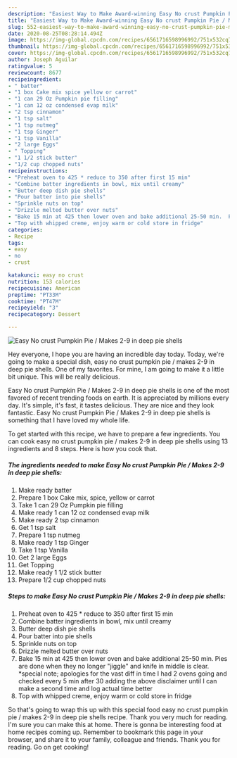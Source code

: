 ```yaml
---
description: "Easiest Way to Make Award-winning Easy No crust Pumpkin Pie / Makes 2-9 in deep pie shells"
title: "Easiest Way to Make Award-winning Easy No crust Pumpkin Pie / Makes 2-9 in deep pie shells"
slug: 552-easiest-way-to-make-award-winning-easy-no-crust-pumpkin-pie-makes-2-9-in-deep-pie-shells
date: 2020-08-25T08:28:14.494Z
image: https://img-global.cpcdn.com/recipes/6561716598996992/751x532cq70/easy-no-crust-pumpkin-pie-makes-2-9-in-deep-pie-shells-recipe-main-photo.jpg
thumbnail: https://img-global.cpcdn.com/recipes/6561716598996992/751x532cq70/easy-no-crust-pumpkin-pie-makes-2-9-in-deep-pie-shells-recipe-main-photo.jpg
cover: https://img-global.cpcdn.com/recipes/6561716598996992/751x532cq70/easy-no-crust-pumpkin-pie-makes-2-9-in-deep-pie-shells-recipe-main-photo.jpg
author: Joseph Aguilar
ratingvalue: 5
reviewcount: 8677
recipeingredient:
- " batter"
- "1 box Cake mix spice yellow or carrot"
- "1 can 29 Oz Pumpkin pie filling"
- "1 can 12 oz condensed evap milk"
- "2 tsp cinnamon"
- "1 tsp salt"
- "1 tsp nutmeg"
- "1 tsp Ginger"
- "1 tsp Vanilla"
- "2 large Eggs"
- " Topping"
- "1 1/2 stick butter"
- "1/2 cup chopped nuts"
recipeinstructions:
- "Preheat oven to 425 * reduce to 350 after first 15 min"
- "Combine batter ingredients in bowl, mix until creamy"
- "Butter deep dish pie shells"
- "Pour batter into pie shells"
- "Sprinkle nuts on top"
- "Drizzle melted butter over nuts"
- "Bake 15 min at 425 then lower oven and bake additional 25-50 min.  Pies are done when they no longer &#34;jiggle&#34; and knife in middle is clear.  *special note; apologies for the vast diff in time I had 2 ovens going and checked every 5 min after 30 adding the above disclaimer until I can make a second time and log actual time better"
- "Top with whipped creme, enjoy warm or cold store in fridge"
categories:
- Recipe
tags:
- easy
- no
- crust

katakunci: easy no crust 
nutrition: 153 calories
recipecuisine: American
preptime: "PT33M"
cooktime: "PT47M"
recipeyield: "3"
recipecategory: Dessert

---
```



![Easy No crust Pumpkin Pie / Makes 2-9 in deep pie shells](https://img-global.cpcdn.com/recipes/6561716598996992/751x532cq70/easy-no-crust-pumpkin-pie-makes-2-9-in-deep-pie-shells-recipe-main-photo.jpg)

Hey everyone, I hope you are having an incredible day today. Today, we're going to make a special dish, easy no crust pumpkin pie / makes 2-9 in deep pie shells. One of my favorites. For mine, I am going to make it a little bit unique. This will be really delicious.

Easy No crust Pumpkin Pie / Makes 2-9 in deep pie shells is one of the most favored of recent trending foods on earth. It is appreciated by millions every day. It's simple, it's fast, it tastes delicious. They are nice and they look fantastic. Easy No crust Pumpkin Pie / Makes 2-9 in deep pie shells is something that I have loved my whole life.




To get started with this recipe, we have to prepare a few ingredients. You can cook easy no crust pumpkin pie / makes 2-9 in deep pie shells using 13 ingredients and 8 steps. Here is how you cook that.

<!--inarticleads1-->

##### The ingredients needed to make Easy No crust Pumpkin Pie / Makes 2-9 in deep pie shells:

1. Make ready  batter
1. Prepare 1 box Cake mix, spice, yellow or carrot
1. Take 1 can 29 Oz Pumpkin pie filling
1. Make ready 1 can 12 oz condensed evap milk
1. Make ready 2 tsp cinnamon
1. Get 1 tsp salt
1. Prepare 1 tsp nutmeg
1. Make ready 1 tsp Ginger
1. Take 1 tsp Vanilla
1. Get 2 large Eggs
1. Get  Topping
1. Make ready 1 1/2 stick butter
1. Prepare 1/2 cup chopped nuts




<!--inarticleads2-->

##### Steps to make Easy No crust Pumpkin Pie / Makes 2-9 in deep pie shells:

1. Preheat oven to 425 * reduce to 350 after first 15 min
1. Combine batter ingredients in bowl, mix until creamy
1. Butter deep dish pie shells
1. Pour batter into pie shells
1. Sprinkle nuts on top
1. Drizzle melted butter over nuts
1. Bake 15 min at 425 then lower oven and bake additional 25-50 min.  Pies are done when they no longer &#34;jiggle&#34; and knife in middle is clear.  *special note; apologies for the vast diff in time I had 2 ovens going and checked every 5 min after 30 adding the above disclaimer until I can make a second time and log actual time better
1. Top with whipped creme, enjoy warm or cold store in fridge




So that's going to wrap this up with this special food easy no crust pumpkin pie / makes 2-9 in deep pie shells recipe. Thank you very much for reading. I'm sure you can make this at home. There is gonna be interesting food at home recipes coming up. Remember to bookmark this page in your browser, and share it to your family, colleague and friends. Thank you for reading. Go on get cooking!
